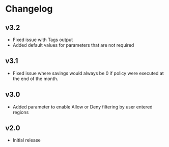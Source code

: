 # Changelog

## v3.2

- Fixed issue with Tags output
- Added default values for parameters that are not required

## v3.1

- Fixed issue where savings would always be 0 if policy were executed at the end of the month.

## v3.0

- Added parameter to enable Allow or Deny filtering by user entered regions

## v2.0

- Initial release
